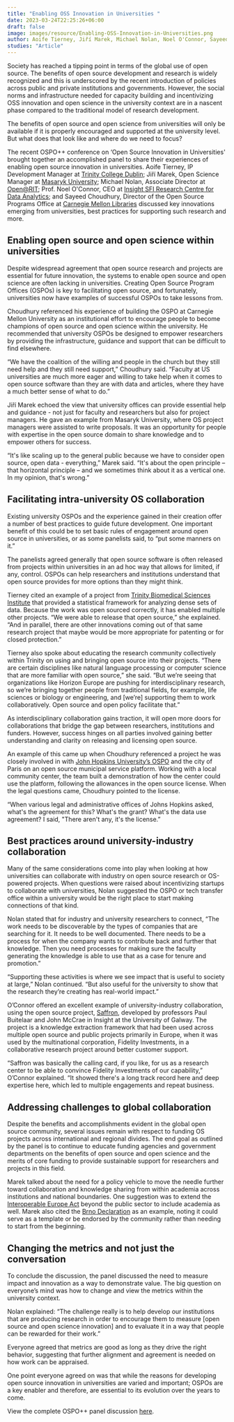 ```yaml
---
title: "Enabling OSS Innovation in Universities "
date: 2023-03-24T22:25:26+06:00
draft: false
image: images/resource/Enabling-OSS-Innovation-in-Universities.png
author: Aoife Tierney, Jiří Marek, Michael Nolan, Noel O'Connor, Sayeed Choudhury, Colleen Maloney, Clare Dillon and Ciara Flanagan
studies: "Article"
---
```


Society has reached a tipping point in terms of the global use of open source. The benefits of open source development and research is widely recognized and this is underscored by the recent introduction of policies across public and private institutions and governments. However, the social norms and infrastructure needed for capacity building and incentivizing OSS innovation and open science in the university context are in a nascent phase compared to the traditional model of research development.

The benefits of open source and open science from universities will only be available if it is properly encouraged and supported at the university level. But what does that look like and where do we need to focus? 

The recent OSPO++ conference on ‘Open Source Innovation in Universities' brought together an accomplished panel to share their experiences of enabling open source innovation in universities. Aoife Tierney, IP Development Manager at [Trinity College Dublin](https://www.tcd.ie/); Jiří Marek, Open Science Manager at [Masaryk University](https://www.muni.cz/en); Michael Nolan, Associate Director at [Open@RIT](https://www.rit.edu/research/open); Prof. Noel O'Connor, CEO at [Insight SFI Research Centre for Data Analytics](https://www.insight-centre.org/); and Sayeed Choudhury, Director of the Open Source Programs Office at [Carnegie Mellon Libraries](https://www.library.cmu.edu/) discussed key innovations emerging from universities, best practices for supporting such research and more. 

## Enabling open source and open science within universities

Despite widespread agreement that open source research and projects are essential for future innovation, the systems to enable open source and open science are often lacking in universities. Creating Open Source Program Offices (OSPOs) is key to facilitating open source, and fortunately, universities now have examples of successful OSPOs to take lessons from.

Choudhury referenced his experience of building the OSPO at Carnegie Mellon University as an institutional effort to encourage people to become champions of open source and open science within the university. He recommended that university OSPOs be designed to empower researchers by providing the infrastructure, guidance and support that can be difficult to find elsewhere. 

“We have the coalition of the willing and people in the church but they still need help and they still need support,” Choudhury said. “Faculty at US universities are much more eager and willing to take help when it comes to open source software than they are with data and articles, where they have a much better sense of what to do.” 

Jiří Marek echoed the view that university offices can provide essential help and guidance - not just for faculty and researchers but also for project managers. He gave an example from Masaryk University, where OS project managers were assisted to write proposals. It was an opportunity for people with expertise in the open source domain to share knowledge and to empower others for success.
 
“It's like scaling up to the general public because we have to consider open source, open data - everything,” Marek said. “It's about the open principle – that horizontal principle – and we sometimes think about it as a vertical one. In my opinion, that's wrong.”

## Facilitating intra-university OS collaboration 

Existing university OSPOs and the experience gained in their creation offer a number of best practices to guide future development. One important benefit of this could be to set basic rules of engagement around open source in universities, or as some panelists said, to “put some manners on it.” 

The panelists agreed generally that open source software is often released from projects within universities in an ad hoc way that allows for limited, if any, control. OSPOs can help researchers and institutions understand that open source provides for more options than they might think.

Tierney cited an example of a project from [Trinity Biomedical Sciences Institute](https://www.tcd.ie/biosciences/) that provided a statistical framework for analyzing dense sets of data. Because the work was open sourced correctly, it has enabled multiple other projects. “We were able to release that open source,” she explained. “And in parallel, there are other innovations coming out of that same research project that maybe would be more appropriate for patenting or for closed protection.”

Tierney also spoke about educating the research community collectively within Trinity on using and bringing open source into their projects. “There are certain disciplines like natural language processing or computer science that are more familiar with open source,” she said. “But we’re seeing that organizations like Horizon Europe are pushing for interdisciplinary research, so we’re bringing together people from traditional fields, for example, life sciences or biology or engineering, and [we’re] supporting them to work collaboratively. Open source and open policy facilitate that.”

As interdisciplinary collaboration gains traction, it will open more doors for collaborations that bridge the gap between researchers, institutions and funders. However, success hinges on all parties involved gaining better understanding and clarity on releasing and licensing open source.

An example of this came up when Choudhury referenced a project he was closely involved in with [John Hopkins University’s OSPO](https://drcc.library.jhu.edu/open-source-programs-office/) and the city of Paris on an open source municipal service platform. Working with a local community center, the team built a demonstration of how the center could use the platform, following the allowances in the open source license. When the legal questions came, Choudhury pointed to the license.

“When various legal and administrative offices of Johns Hopkins asked, what's the agreement for this? What's the grant? What's the data use agreement? I said, "There aren't any, it's the license.”

## Best practices around university-industry collaboration  

Many of the same considerations come into play when looking at how universities can collaborate with industry on open source research or OS-powered projects. When questions were raised about incentivizing startups to collaborate with universities, Nolan suggested the OSPO or tech transfer office within a university would be the right place to start making connections of that kind.  

Nolan stated that for industry and university researchers to connect, “The work needs to be discoverable by the types of companies that are searching for it. It needs to be well documented. There needs to be a process for when the company wants to contribute back and further that knowledge. Then you need processes for making sure the faculty generating the knowledge is able to use that as a case for tenure and promotion.”

“Supporting these activities is where we see impact that is useful to society at large,” Nolan continued. “But also useful for the university to show that the research they’re creating has real-world impact.”

O’Connor offered an excellent example of university-industry collaboration, using the open source project, [Saffron](https://saffron.insight-centre.org/), developed by professors Paul Buitelaar and John McCrae in Insight at the University of Galway. The project is a knowledge extraction framework that had been used across multiple open source and public projects primarily in Europe, when it was used by the multinational corporation, Fidelity Investments, in a collaborative research project around better customer support. 

“Saffron was basically the calling card, if you like, for us as a research center to be able to convince Fidelity Investments of our capability,” O’Connor explained. “It showed there's a long track record here and deep expertise here, which led to multiple engagements and repeat business. 

## Addressing challenges to global collaboration

Despite the benefits and accomplishments evident in the global open source community, several issues remain with respect to funding OS projects across international and regional divides. The end goal as outlined by the panel is to continue to educate funding agencies and government departments on the benefits of open source and open science and the merits of core funding to provide sustainable support for researchers and projects in this field. 

Marek talked about the need for a policy vehicle to move the needle further toward collaboration and knowledge sharing from within academia across institutions and national boundaries. One suggestion was to extend the [Interoperable Europe Act](https://commission.europa.eu/publications/interoperable-europe-act-proposal_en) beyond the public sector to include academia as well. Marek also cited the [Brno Declaration](https://www.esfri.eu/latest-esfri-news/brno-declaration-ris) as an example, noting it could serve as a template or be endorsed by the community rather than needing to start from the beginning. 

## Changing the metrics and not just the conversation

To conclude the discussion, the panel discussed the need to measure impact and innovation as a way to demonstrate value. The big question on everyone’s mind was how to change and view the metrics within the university context. 

Nolan explained: “The challenge really is to help develop our institutions that are producing research in order to encourage them to measure [open source and open science innovation] and to evaluate it in a way that people can be rewarded for their work.” 

Everyone agreed that metrics are good as long as they drive the right behavior, suggesting that further alignment and agreement is needed on how work can be appraised.

One point everyone agreed on was that while the reasons for developing open source innovation in universities are varied and important; OSPOs are a key enabler and therefore, are essential to its evolution over the years to come.

View the complete OSPO++ panel discussion [here](https://www.youtube.com/watch?v=vdFdd4tK4RQ).
